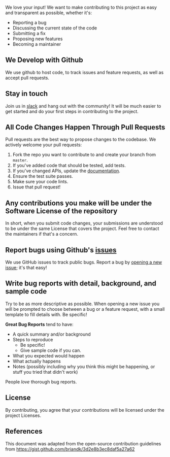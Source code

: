 
We love your input! We want to make contributing to this project as easy and transparent as possible, whether it's:

- Reporting a bug
- Discussing the current state of the code
- Submitting a fix
- Proposing new features
- Becoming a maintainer

## We Develop with Github
We use github to host code, to track issues and feature requests, as well as accept pull requests.

## Stay in touch

Join us in [slack](https://luet.slack.com/join/shared_invite/enQtOTQxMjcyNDQ0MDUxLWQ5ODVlNTI1MTYzNDRkYzkyYmM1YWE5YjM0NTliNDEzNmQwMTkxNDRhNDIzM2Y5NDBlOTZjZTYxYWQyNDE4YzY#/) and hang out with the community! It will be much easier to get started and do your first steps in contributing to the project.

## All Code Changes Happen Through Pull Requests
Pull requests are the best way to propose changes to the codebase. We actively welcome your pull requests:

1. Fork the repo you want to contribute to and create your branch from `master`.
2. If you've added code that should be tested, add tests.
3. If you've changed APIs, update the [documentation](https://github.com/Luet-lab/docs).
4. Ensure the test suite passes.
5. Make sure your code lints.
6. Issue that pull request!

## Any contributions you make will be under the Software License of the repository
In short, when you submit code changes, your submissions are understood to be under the same License that covers the project. Feel free to contact the maintainers if that's a concern.

## Report bugs using Github's [issues](https://github.com/mudler/luet/issues)
We use GitHub issues to track public bugs. Report a bug by [opening a new issue](https://github.com/mudler/luet/issues/new); it's that easy!

## Write bug reports with detail, background, and sample code
Try to be as more descriptive as possible. When opening a new issue you will be prompted to choose between a bug or a feature request, with a small template to fill details with. Be specific!

**Great Bug Reports** tend to have:

- A quick summary and/or background
- Steps to reproduce
  - Be specific!
  - Give sample code if you can. 
- What you expected would happen
- What actually happens
- Notes (possibly including why you think this might be happening, or stuff you tried that didn't work)

People *love* thorough bug reports.


## License
By contributing, you agree that your contributions will be licensed under the project Licenses.

## References
This document was adapted from the open-source contribution guidelines from https://gist.github.com/briandk/3d2e8b3ec8daf5a27a62
